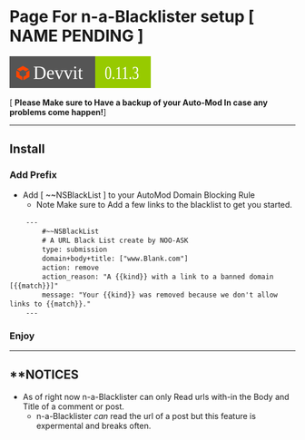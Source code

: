# Page For n-a-Blacklister setup [ NAME PENDING ] 
![Devvit 0.11.3](https://github.com/Noo4sk/DevvitApps/blob/main/Badge/Devvit_0.11.3.svg)

[ **Please Make sure to Have a backup of your Auto-Mod In case any problems come happen!**]

----
## Install
### Add Prefix
- Add [ ~~NSBlackList ] to your AutoMod Domain Blocking Rule
    -  Note Make sure to Add a few links to the blacklist to get you started.

```
    ---
        #~~NSBlackList
        # A URL Black List create by NOO-ASK
        type: submission
        domain+body+title: ["www.Blank.com"]
        action: remove
        action_reason: "A {{kind}} with a link to a banned domain [{{match}}]"
        message: "Your {{kind}} was removed because we don't allow links to {{match}}."
    ---
```
### Enjoy

----

## **NOTICES
- As of right now n-a-Blacklister can only Read urls with-in the Body and Title of a comment or post.
    - n-a-Blacklister *can* read the url of a post but this feature is expermental and breaks often.
